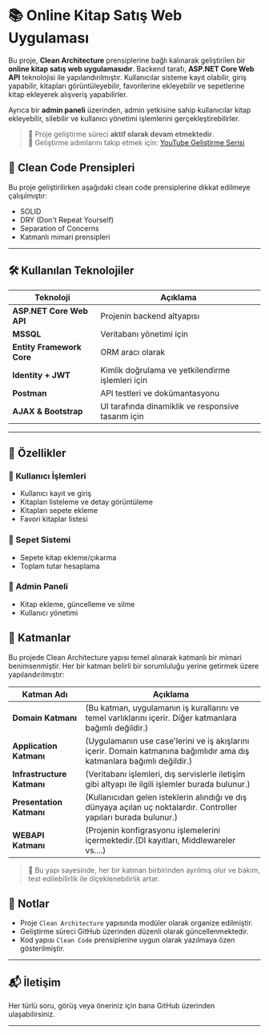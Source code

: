 # 📚 Online Kitap Satış Web Uygulaması

Bu proje, **Clean Architecture** prensiplerine bağlı kalınarak geliştirilen bir **online kitap satış web uygulamasıdır**. Backend tarafı, **ASP.NET Core Web API** teknolojisi ile yapılandırılmıştır. Kullanıcılar sisteme kayıt olabilir, giriş yapabilir, kitapları görüntüleyebilir, favorilerine ekleyebilir ve sepetlerine kitap ekleyerek alışveriş yapabilirler.

Ayrıca bir **admin paneli** üzerinden, admin yetkisine sahip kullanıcılar kitap ekleyebilir, silebilir ve kullanıcı yönetimi işlemlerini gerçekleştirebilirler.

> 🔧 Proje geliştirme süreci **aktif olarak devam etmektedir**.  
> 🎥 Geliştirme adımlarını takip etmek için: [YouTube Geliştirme Serisi](https://www.youtube.com/watch?v=HA8SWMl7-JE&list=PLowhEyrW96vYQJuMX-0lSa9IC0tuT6Cdg&index=20)

## 🧠 Clean Code Prensipleri

Bu proje geliştirilirken aşağıdaki clean code prensiplerine dikkat edilmeye çalışılmıştır:

- SOLID
- DRY (Don't Repeat Yourself)
- Separation of Concerns
- Katmanlı mimari prensipleri

---

## 🛠 Kullanılan Teknolojiler

| Teknoloji              | Açıklama                                              |
|------------------------|--------------------------------------------------------|
| **ASP.NET Core Web API** | Projenin backend altyapısı                            |
| **MSSQL**              | Veritabanı yönetimi için                              |
| **Entity Framework Core** | ORM aracı olarak                                     |
| **Identity + JWT**     | Kimlik doğrulama ve yetkilendirme işlemleri için      |
| **Postman**            | API testleri ve dokümantasyonu                        |
| **AJAX & Bootstrap**   | UI tarafında dinamiklik ve responsive tasarım için    |

---

## 🔐 Özellikler

### 👤 Kullanıcı İşlemleri
- Kullanıcı kayıt ve giriş
- Kitapları listeleme ve detay görüntüleme
- Kitapları sepete ekleme
- Favori kitaplar listesi

### 🛒 Sepet Sistemi
- Sepete kitap ekleme/çıkarma
- Toplam tutar hesaplama

### 🔐 Admin Paneli
- Kitap ekleme, güncelleme ve silme
- Kullanıcı yönetimi


## 🧱 Katmanlar

Bu projede Clean Architecture yapısı temel alınarak katmanlı bir mimari benimsenmiştir. Her bir katman belirli bir sorumluluğu yerine getirmek üzere yapılandırılmıştır:

| Katman Adı           | Açıklama |
|----------------------|----------|
| **Domain Katmanı**   | (Bu katman, uygulamanın iş kurallarını ve temel varlıklarını içerir. Diğer katmanlara bağımlı değildir.) |
| **Application Katmanı** | (Uygulamanın use case'lerini ve iş akışlarını içerir. Domain katmanına bağımlıdır ama dış katmanlara bağımlı değildir.) |
| **Infrastructure Katmanı** | (Veritabanı işlemleri, dış servislerle iletişim gibi altyapı ile ilgili işlemler burada bulunur.) |
| **Presentation Katmanı**      | (Kullanıcıdan gelen isteklerin alındığı ve dış dünyaya açılan uç noktalardır. Controller yapıları burada bulunur.) |
| **WEBAPI Katmanı**      | (Projenin konfigrasyonu işlemelerini içermektedir.(DI kayıtları, Middlewareler vs....) |


> 🔄 Bu yapı sayesinde, her bir katman birbirinden ayrılmış olur ve bakım, test edilebilirlik ile ölçeklenebilirlik artar.

## 📌 Notlar

- Proje `Clean Architecture` yapısında modüler olarak organize edilmiştir.
- Geliştirme süreci GitHub üzerinden düzenli olarak güncellenmektedir.
- Kod yapısı `Clean Code` prensiplerine uygun olarak yazılmaya özen gösterilmiştir.

---

## 📬 İletişim

Her türlü soru, görüş veya öneriniz için bana GitHub üzerinden ulaşabilirsiniz.

---
